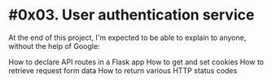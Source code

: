 #0x03. User authentication service
========================================================
At the end of this project, I'm expected to be able to explain to anyone, without the help of Google:

How to declare API routes in a Flask app
How to get and set cookies
How to retrieve request form data
How to return various HTTP status codes
